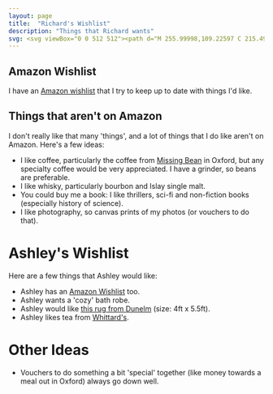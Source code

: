 ```yaml
---
layout: page
title:  "Richard's Wishlist"
description: "Things that Richard wants"
svg: <svg viewBox="0 0 512 512"><path d="M 255.99998,109.22597 C 215.49728,4.475408 11.639689,20.0357 11.639689,178.45183 c 0,78.92673 62.311879,183.94891 244.360291,290.96957 182.04847,-107.02066 244.36033,-212.04284 244.36033,-290.96957 0,-157.504267 -203.63358,-174.5973083 -244.36033,-69.22586 z" /></svg>
---
```


## Amazon Wishlist

I have an [Amazon wishlist](https://www.amazon.co.uk/hz/wishlist/ls/2QD2WOYDBNCPQ?ref_=wl_share) that I try to keep up to date with things I'd like.

## Things that aren't on Amazon

I don't really like that many 'things', and a lot of things that I do like aren't on Amazon. Here's a few ideas:

- I like coffee, particularly the coffee from [Missing Bean](https://www.themissingbean.co.uk/collections/coffee) in Oxford, but any specialty coffee would be very appreciated. I have a grinder, so beans are preferable.
- I like whisky, particularly bourbon and Islay single malt.
- You could buy me a book: I like thrillers, sci-fi and non-fiction books (especially history of science).
- I like photography, so canvas prints of my photos (or vouchers to do that).

# Ashley's Wishlist

Here are a few things that Ashley would like:

- Ashley has an [Amazon Wishlist](https://www.amazon.co.uk/hz/wishlist/ls/15QYX7Q2ET1ZR?ref_=wl_share) too.
- Ashley wants a 'cozy' bath robe.
- Ashley would like [this rug from Dunelm](https://www.dunelm.com/product/geo-metallic-rug-1000194779?colour=Peacock&defaultSkuId=30752789&rugSize=120cm+x+170cm+%284ft+x+5.5ft%29) (size: 4ft x 5.5ft).
- Ashley likes tea from [Whittard's](https://www.whittard.co.uk/).

# Other Ideas

- Vouchers to do something a bit 'special' together (like money towards a meal out in Oxford) always go down well.
